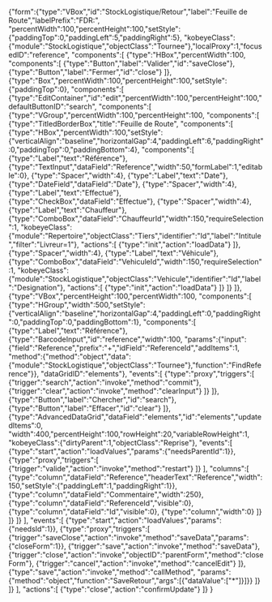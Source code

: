 {"form":{"type":"VBox","id":"StockLogistique/Retour","label":"Feuille de Route","labelPrefix":"FDR:",
"percentWidth":100,"percentHeight":100,"setStyle":{"paddingTop":0,"paddingLeft":5,"paddingRight":5},
"kobeyeClass":{"module":"StockLogistique","objectClass":"Tournee"},"localProxy":1,"focusedID":"reference",
"components":[
	{"type":"HBox","percentWidth":100,
	"components":[
		{"type":"Button","label":"Valider","id":"saveClose"},
		{"type":"Button","label":"Fermer","id":"close"}
	]},
	{"type":"Box","percentWidth":100,"percentHeight":100,"setStyle":{"paddingTop":0}, 
	"components":[
		{"type":"EditContainer","id":"edit","percentWidth":100,"percentHeight":100,"defaultButtonID":"search",
		"components":[
			{"type":"VGroup","percentWidth":100,"percentHeight":100,
			"components":[
				{"type":"TitledBorderBox","title":"Feuille de Route",
				"components":[
					{"type":"HBox","percentWidth":100,"setStyle":{"verticalAlign":"baseline","horizontalGap":4,"paddingLeft":6,"paddingRight":0,"paddingTop":0,"paddingBottom":4},
					"components":[
						{"type":"Label","text":"Référence"},
						{"type":"TextInput","dataField":"Reference","width":50,"formLabel":1,"editable":0},
						{"type":"Spacer","width":4},
						{"type":"Label","text":"Date"},
						{"type":"DateField","dataField":"Date"},
						{"type":"Spacer","width":4},
						{"type":"Label","text":"Effectué"},
						{"type":"CheckBox","dataField":"Effectue"},
						{"type":"Spacer","width":4},
						{"type":"Label","text":"Chauffeur"},
						{"type":"ComboBox","dataField":"ChauffeurId","width":150,"requireSelection":1,
						"kobeyeClass":{"module":"Repertoire","objectClass":"Tiers","identifier":"Id","label":"Intitule","filter":"Livreur=1"},
						"actions":[
							{"type":"init","action":"loadData"}
						]},
						{"type":"Spacer","width":4},
						{"type":"Label","text":"Véhicule"},
						{"type":"ComboBox","dataField":"VehiculeId","width":150,"requireSelection":1,
						"kobeyeClass":{"module":"StockLogistique","objectClass":"Vehicule","identifier":"Id","label":"Designation"},
						"actions":[
							{"type":"init","action":"loadData"}
						]}
					]}
				]},
				{"type":"VBox","percentHeight":100,"percentWidth":100,
				"components":[
					{"type":"HGroup","width":500,"setStyle":{"verticalAlign":"baseline","horizontalGap":4,"paddingLeft":0,"paddingRight":0,"paddingTop":0,"paddingBottom":1},
					"components":[
						{"type":"Label","text":"Référence"},
						{"type":"BarcodeInput","id":"reference","width":100,
						"params":{"input":{"field":"Reference","prefix":"+","idField":"ReferenceId","addItems":1,
						"method":{"method":"object","data":{"module":"StockLogistique","objectClass":"Tournee"},"function":"FindReference"}},
						"dataGridID":"elements"},
						"events":[
							{"type":"proxy","triggers":[
								{"trigger":"search","action":"invoke","method":"commit"},
								{"trigger":"clear","action":"invoke","method":"clearInput"}
							]}
						]},
						{"type":"Button","label":"Chercher","id":"search"},
						{"type":"Button","label":"Effacer","id":"clear"}
					]},
					{"type":"AdvancedDataGrid","dataField":"elements","id":"elements","updatedItems":0,
					"width":400,"percentHeight":100,"rowHeight":20,"variableRowHeight":1, 
					"kobeyeClass":{"dirtyParent":1,"objectClass":"Reprise"},
					"events":[
						{"type":"start","action":"loadValues","params":{"needsParentId":1}},
						{"type":"proxy","triggers":[
							{"trigger":"valide","action":"invoke","method":"restart"}
						]}
					],
					"columns":[
						{"type":"column","dataField":"Reference","headerText":"Reference","width":150,"setStyle":{"paddingLeft":1,"paddingRight":1}},
						{"type":"column","dataField":"Commentaire","width":250},
						{"type":"column","dataField":"ReferenceId","visible":0},
						{"type":"column","dataField":"Id","visible":0},
						{"type":"column","width":0}
					]}
				]}
			]}
		],
		"events":[
			{"type":"start","action":"loadValues","params":{"needsId":1}},
			{"type":"proxy","triggers":[
				{"trigger":"saveClose","action":"invoke","method":"saveData","params":{"closeForm":1}},
				{"trigger":"save","action":"invoke","method":"saveData"},
				{"trigger":"close","action":"invoke","objectID":"parentForm","method":"closeForm"},
				{"trigger":"cancel","action":"invoke","method":"cancelEdit"}
			]},
			{"type":"save","action":"invoke","method":"callMethod",
			"params":{"method":"object","function":"SaveRetour","args":[{"dataValue":["*"]}]}}
		]}
	]}
],
"actions":[
	{"type":"close","action":"confirmUpdate"}
]}
}
